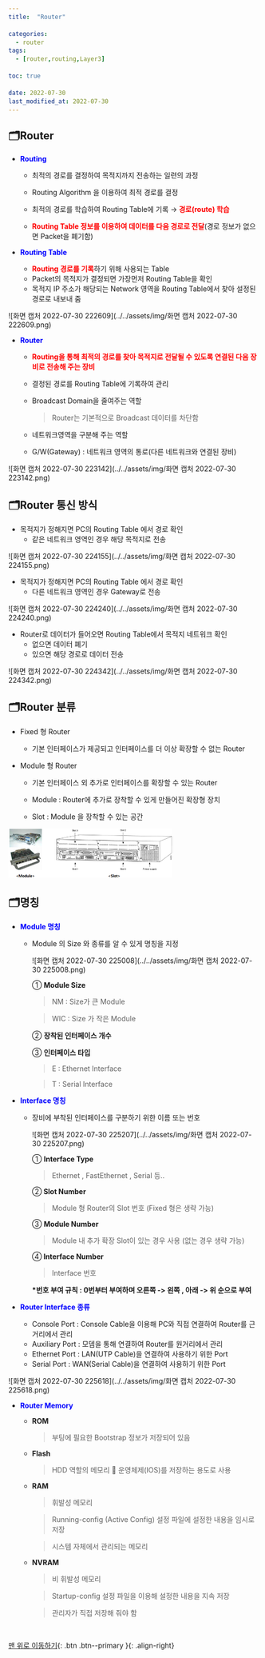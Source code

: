 ```yaml
---
title:  "Router" 

categories:
  - router
tags:
  - [router,routing,Layer3]

toc: true

date: 2022-07-30
last_modified_at: 2022-07-30
---
```


## 🗂️Router

- <span style="color:blue"><b>Routing </b></span>

  - 최적의 경로를 결정하여 목적지까지 전송하는 일련의 과정 

  - Routing Algorithm 을 이용하여 최적 경로를 결정

  - 최적의 경로를 학습하여 Routing Table에 기록 →<span style="color:red"><b> 경로(route) 학습</b></span>

  - <span style="color:red"><b>Routing Table 정보를 이용하여 데이터를 다음 경로로 전달</b></span>(경로 정보가 없으면 Packet을 폐기함)

- <span style="color:blue"><b>Routing Table </b></span>
  - <span style="color:red"><b>Routing 경로를 기록</b></span>하기 위해 사용되는 Table 
  - Packet의 목적지가 결정되면 가장먼저 Routing Table을 확인
  - 목적지 IP 주소가 해당되는 Network 영역을 Routing Table에서 찾아 설정된 경로로 내보내 줌

![화면 캡처 2022-07-30 222609](../../assets/img/화면 캡처 2022-07-30 222609.png)

- <span style="color:blue"><b>Router</b></span>

  - <span style="color:red"><b>Routing을 통해 최적의 경로를 찾아 목적지로 전달될 수 있도록 연결된 다음 장비로 전송해 주는 장비</b></span>

  - 결정된 경로를 Routing Table에 기록하여 관리

  - Broadcast Domain을 줄여주는 역할 

    > Router는 기본적으로 Broadcast 데이터를 차단함

  - 네트워크영역을 구분해 주는 역할

  - G/W(Gateway) : 네트워크 영역의 통로(다른 네트워크와 연결된 장비)

![화면 캡처 2022-07-30 223142](../../assets/img/화면 캡처 2022-07-30 223142.png)

## 🗂️Router 통신 방식

- 목적지가 정해지면 PC의 Routing Table 에서 경로 확인
  - 같은 네트워크 영역인 경우 해당 목적지로 전송

![화면 캡처 2022-07-30 224155](../../assets/img/화면 캡처 2022-07-30 224155.png)

- 목적지가 정해지면 PC의 Routing Table 에서 경로 확인 
  - 다른 네트워크 영역인 경우 Gateway로 전송

![화면 캡처 2022-07-30 224240](../../assets/img/화면 캡처 2022-07-30 224240.png)

- Router로 데이터가 들어오면 Routing Table에서 목적지 네트워크 확인
  - 없으면 데이터 폐기
  - 있으면 해당 경로로 데이터 전송

![화면 캡처 2022-07-30 224342](../../assets/img/화면 캡처 2022-07-30 224342.png)

## 🗂️Router 분류

- Fixed 형 Router

  - 기본 인터페이스가 제공되고 인터페이스를 더 이상 확장할 수 없는 Router

- Module 형 Router 

  - 기본 인터페이스 외 추가로 인터페이스를 확장할 수 있는 Router

  - Module : Router에 추가로 장착할 수 있게 만들어진 확장형 장치

  - Slot : Module 을 장착할 수 있는 공간

<img src="../../assets/img/화면 캡처 2022-07-30 224553.png" alt="화면 캡처 2022-07-30 224553" style="zoom:60%;" />

## 🗂️명칭

- <span style="color:blue"><b>Module 명칭</b></span>

  - Module 의 Size 와 종류를 알 수 있게 명칭을 지정 

    ![화면 캡처 2022-07-30 225008](../../assets/img/화면 캡처 2022-07-30 225008.png)

    

    ① <b>Module Size </b>

    > NM : Size가 큰 Module 

    > WIC : Size 가 작은 Module 

    ② <b>장착된 인터페이스 개수 </b>

    ③ <b>인터페이스 타입 </b>

    > E : Ethernet Interface

    > T : Serial Interface

- <span style="color:blue"><b>Interface 명칭</b></span>

  - 장비에 부착된 인터페이스를 구분하기 위한 이름 또는 번호

    ![화면 캡처 2022-07-30 225207](../../assets/img/화면 캡처 2022-07-30 225207.png)

    ① <b>Interface Type</b>

    > Ethernet , FastEthernet , Serial 등.. 

    ②<b> Slot Number</b>

    > Module 형 Router의 Slot 번호 (Fixed 형은 생략 가능)

    ③ <b>Module Number</b>

    > Module 내 추가 확장 Slot이 있는 경우 사용 (없는 경우 생략 가능)

    ④<b> Interface Number</b>

    > Interface 번호

    <b>*번호 부여 규칙 : 0번부터 부여하며 오른쪽 -> 왼쪽 , 아래 -> 위 순으로 부여</b>

- <span style="color:blue"><b>Router Interface 종류</b></span>
  - Console Port : Console Cable을 이용해 PC와 직접 연결하여 Router를 근거리에서 관리
  - Auxiliary Port : 모뎀을 통해 연결하여 Router를 원거리에서 관리 
  - Ethernet Port : LAN(UTP Cable)을 연결하여 사용하기 위한 Port 
  - Serial Port : WAN(Serial Cable)을 연결하여 사용하기 위한 Port

![화면 캡처 2022-07-30 225618](../../assets/img/화면 캡처 2022-07-30 225618.png)

- <span style="color:blue"><b>Router Memory </b></span>

  - <b>ROM </b>

    > 부팅에 필요한 Bootstrap 정보가 저장되어 있음 

  - <b>Flash</b>

    > HDD 역할의 메모리  운영체제(IOS)를 저장하는 용도로 사용

  - <b>RAM </b>

    > 휘발성 메모리 

    > Running-config (Active Config) 설정 파일에 설정한 내용을 임시로 저장 

    > 시스템 자체에서 관리되는 메모리 

  - <b>NVRAM</b> 

    > 비 휘발성 메모리

    > Startup-config 설정 파일을 이용해 설정한 내용을 지속 저장

    > 관리자가 직접 저장해 줘야 함



<br>

[맨 위로 이동하기](#){: .btn .btn--primary }{: .align-right}